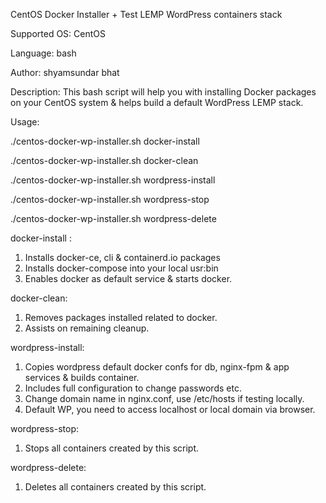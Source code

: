 CentOS Docker Installer + Test LEMP WordPress containers stack

Supported OS: CentOS

Language: bash

Author: shyamsundar bhat

Description: This bash script will help you with installing Docker packages on your CentOS system & helps build a default WordPress LEMP stack.

Usage:

./centos-docker-wp-installer.sh docker-install

./centos-docker-wp-installer.sh docker-clean

./centos-docker-wp-installer.sh wordpress-install

./centos-docker-wp-installer.sh wordpress-stop

./centos-docker-wp-installer.sh wordpress-delete



docker-install : 
1. Installs docker-ce, cli & containerd.io packages
2. Installs docker-compose into your local usr:bin
3. Enables docker as default service & starts docker.

docker-clean:
1. Removes packages installed related to docker.
2. Assists on remaining cleanup.

wordpress-install:
1. Copies wordpress default docker confs for db, nginx-fpm & app services & builds container.
2. Includes full configuration to change passwords etc.
3. Change domain name in nginx.conf, use /etc/hosts if testing locally.
4. Default WP, you need to access localhost or local domain via browser.

wordpress-stop:
1. Stops all containers created by this script.

wordpress-delete:
1. Deletes all containers created by this script.
